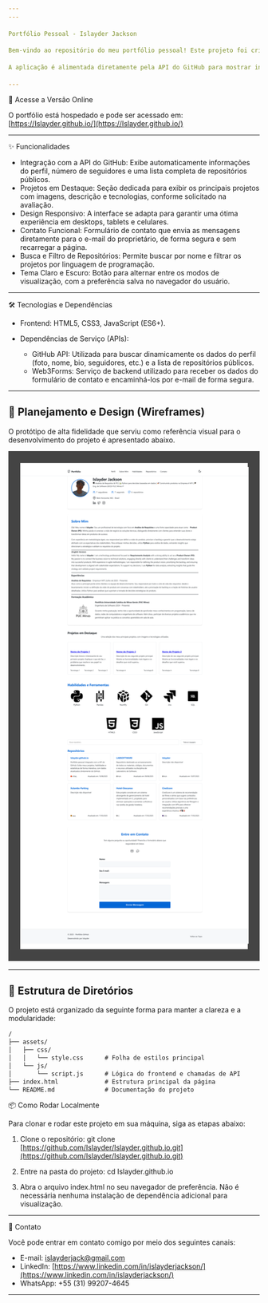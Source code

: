 ```yaml
---
---

Portfólio Pessoal - Islayder Jackson

Bem-vindo ao repositório do meu portfólio pessoal! Este projeto foi criado para exibir de maneira interativa meus projetos, habilidades e estatísticas do GitHub, tudo em uma interface moderna, responsiva e com temas claro e escuro.

A aplicação é alimentada diretamente pela API do GitHub para mostrar informações sempre atualizadas sobre meus repositórios e meu perfil.

---
```


🚀 Acesse a Versão Online

O portfólio está hospedado e pode ser acessado em:
[https://Islayder.github.io/](https://Islayder.github.io/)

---

✨ Funcionalidades

* Integração com a API do GitHub: Exibe automaticamente informações do perfil, número de seguidores e uma lista completa de repositórios públicos.
* Projetos em Destaque: Seção dedicada para exibir os principais projetos com imagens, descrição e tecnologias, conforme solicitado na avaliação.
* Design Responsivo: A interface se adapta para garantir uma ótima experiência em desktops, tablets e celulares.
* Contato Funcional: Formulário de contato que envia as mensagens diretamente para o e-mail do proprietário, de forma segura e sem recarregar a página.
* Busca e Filtro de Repositórios: Permite buscar por nome e filtrar os projetos por linguagem de programação.
* Tema Claro e Escuro: Botão para alternar entre os modos de visualização, com a preferência salva no navegador do usuário.

---

🛠️ Tecnologias e Dependências

* Frontend: HTML5, CSS3, JavaScript (ES6+).
* Dependências de Serviço (APIs):

  * GitHub API: Utilizada para buscar dinamicamente os dados do perfil (foto, nome, bio, seguidores, etc.) e a lista de repositórios públicos.
  * Web3Forms: Serviço de backend utilizado para receber os dados do formulário de contato e encaminhá-los por e-mail de forma segura.

---

## 🎨 Planejamento e Design (Wireframes)

O protótipo de alta fidelidade que serviu como referência visual para o desenvolvimento do projeto é apresentado abaixo.

![Design do Portfólio](assets/img/img_wireframe.png)

---

## 📁 Estrutura de Diretórios

O projeto está organizado da seguinte forma para manter a clareza e a modularidade:

```
/
├── assets/
│   ├── css/
│   │   └── style.css      # Folha de estilos principal
│   └── js/
│       └── script.js      # Lógica do frontend e chamadas de API
├── index.html             # Estrutura principal da página
└── README.md              # Documentação do projeto
```


📦 Como Rodar Localmente

Para clonar e rodar este projeto em sua máquina, siga as etapas abaixo:

1. Clone o repositório:
   git clone [https://github.com/Islayder/Islayder.github.io.git](https://github.com/Islayder/Islayder.github.io.git)

2. Entre na pasta do projeto:
   cd Islayder.github.io

3. Abra o arquivo index.html no seu navegador de preferência. Não é necessária nenhuma instalação de dependência adicional para visualização.

---

💬 Contato

Você pode entrar em contato comigo por meio dos seguintes canais:

* E-mail: [islayderjack@gmail.com](mailto:islayderjack@gmail.com)
* LinkedIn: [https://www.linkedin.com/in/islayderjackson/](https://www.linkedin.com/in/islayderjackson/)
* WhatsApp: +55 (31) 99207-4645

---
